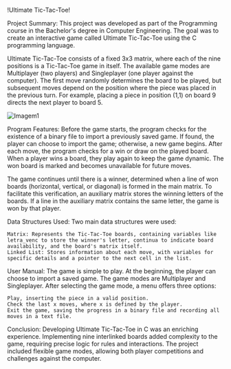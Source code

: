 !Ultimate Tic-Tac-Toe!



Project Summary:
This project was developed as part of the Programming course in the Bachelor's degree in Computer Engineering. The goal was to create an interactive game called Ultimate Tic-Tac-Toe using the C programming language.

Ultimate Tic-Tac-Toe consists of a fixed 3x3 matrix, where each of the nine positions is a Tic-Tac-Toe game in itself. The available game modes are Multiplayer (two players) and Singleplayer (one player against the computer). The first move randomly determines the board to be played, but subsequent moves depend on the position where the piece was placed in the previous turn. For example, placing a piece in position (1,1) on board 9 directs the next player to board 5.

![Imagem1](https://github.com/user-attachments/assets/1e70b71e-f693-4aa5-8db4-823de384433c)


Program Features:
Before the game starts, the program checks for the existence of a binary file to import a previously saved game. If found, the player can choose to import the game; otherwise, a new game begins. After each move, the program checks for a win or draw on the played board. When a player wins a board, they play again to keep the game dynamic. The won board is marked and becomes unavailable for future moves.

The game continues until there is a winner, determined when a line of won boards (horizontal, vertical, or diagonal) is formed in the main matrix. To facilitate this verification, an auxiliary matrix stores the winning letters of the boards. If a line in the auxiliary matrix contains the same letter, the game is won by that player. 

Data Structures Used:
Two main data structures were used:

    Matrix: Represents the Tic-Tac-Toe boards, containing variables like letra_venc to store the winner's letter, continua to indicate board availability, and the board's matrix itself.
    Linked List: Stores information about each move, with variables for specific details and a pointer to the next cell in the list.

User Manual:
The game is simple to play. At the beginning, the player can choose to import a saved game. The game modes are Multiplayer and Singleplayer. After selecting the game mode, a menu offers three options:

    Play, inserting the piece in a valid position.
    Check the last x moves, where x is defined by the player.
    Exit the game, saving the progress in a binary file and recording all moves in a text file.

Conclusion:
Developing Ultimate Tic-Tac-Toe in C was an enriching experience. Implementing nine interlinked boards added complexity to the game, requiring precise logic for rules and interactions. The project included flexible game modes, allowing both player competitions and challenges against the computer.

